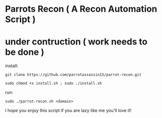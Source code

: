 # Parrots Recon ( A Recon Automation Script )

# under contruction ( work needs to be done ) 

install:
```
git clone https://github.com/parrotassassin15/parrot-recon.git
```

```
sudo chmod +x install.sh ; sudo ./install.sh
```

run: 
```
sudo ./parrot-recon.sh <domain>
```

I hope you enjoy this script if you are lazy like me you'll love it!

